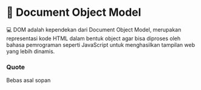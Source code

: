 # 💾 Document Object Model

💻 DOM adalah kependekan dari Document Object Model, merupakan representasi kode HTML dalam bentuk object agar bisa diproses oleh bahasa pemrograman seperti JavaScript untuk menghasilkan tampilan web yang lebih dinamis.


### Quote

Bebas asal sopan
